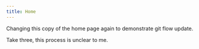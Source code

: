 ```yaml
---
title: Home
---
```

Changing this copy of the home page again to demonstrate git flow update.

Take three, this process is unclear to me.